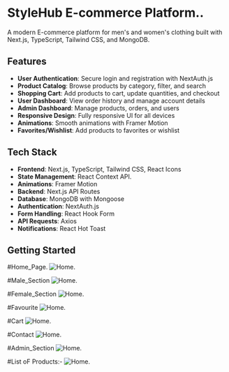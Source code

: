 # StyleHub E-commerce Platform..

A modern E-commerce platform for men's and women's clothing built with Next.js, TypeScript, Tailwind CSS, and MongoDB.

## Features

- **User Authentication**: Secure login and registration with NextAuth.js
- **Product Catalog**: Browse products by category, filter, and search
- **Shopping Cart**: Add products to cart, update quantities, and checkout
- **User Dashboard**: View order history and manage account details
- **Admin Dashboard**: Manage products, orders, and users
- **Responsive Design**: Fully responsive UI for all devices
- **Animations**: Smooth animations with Framer Motion
- **Favorites/Wishlist**: Add products to favorites or wishlist

## Tech Stack

- **Frontend**: Next.js, TypeScript, Tailwind CSS, React Icons
- **State Management**: React Context API.
- **Animations**: Framer Motion
- **Backend**: Next.js API Routes
- **Database**: MongoDB with Mongoose
- **Authentication**: NextAuth.js
- **Form Handling**: React Hook Form
- **API Requests**: Axios
- **Notifications**: React Hot Toast

## Getting Started
#Home_Page.
![Home](https://github.com/Niraj-Hitpump/ecommerce-app/blob/master/images/home.png).

#Male_Section
![Home](https://github.com/Niraj-Hitpump/ecommerce-app/blob/master/images/malec.png).

#Female_Section
![Home](https://github.com/Niraj-Hitpump/ecommerce-app/blob/master/images/femalec.png).

#Favourite
![Home](https://github.com/Niraj-Hitpump/ecommerce-app/blob/master/images/favourite.png).

#Cart
![Home](https://github.com/Niraj-Hitpump/ecommerce-app/blob/master/images/cart.png).

#Contact
![Home](https://github.com/Niraj-Hitpump/ecommerce-app/blob/master/images/contact.png).

#Admin_Section
![Home](https://github.com/Niraj-Hitpump/ecommerce-app/blob/master/images/addproduct.png).

#List oF Products:-
![Home](https://github.com/Niraj-Hitpump/ecommerce-app/blob/master/images/list.png).



